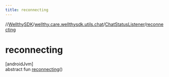 ```yaml
---
title: reconnecting
---
```

//[WellthySDK](../../../index.html)/[wellthy.care.wellthysdk.utils.chat](../index.html)/[ChatStatusListener](index.html)/[reconnecting](reconnecting.html)



# reconnecting



[androidJvm]\
abstract fun [reconnecting](reconnecting.html)()




